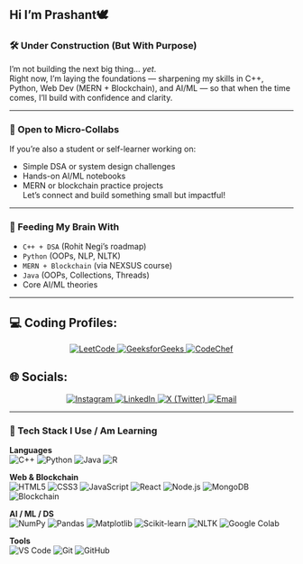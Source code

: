 ## Hi I’m Prashant🕊️

### 🛠️ Under Construction (But With Purpose)
I’m not building the next big thing... *yet*.  
Right now, I’m laying the foundations — sharpening my skills in C++, Python, Web Dev (MERN + Blockchain), and AI/ML — so that when the time comes, I’ll build with confidence and clarity.

---

### 🤝 Open to Micro-Collabs
If you’re also a student or self-learner working on:
- Simple DSA or system design challenges  
- Hands-on AI/ML notebooks  
- MERN or blockchain practice projects  
Let’s connect and build something small but impactful!

---

### 🧠 Feeding My Brain With
- `C++ + DSA` (Rohit Negi’s roadmap)  
- `Python` (OOPs, NLP, NLTK)  
- `MERN + Blockchain` (via NEXSUS course)  
- `Java` (OOPs, Collections, Threads)  
- Core AI/ML theories 


---

## 💻 Coding Profiles:
<p align="center">
  <a href="https://leetcode.com/kd-prashant/" target="_blank">
    <img src="https://img.shields.io/badge/LeetCode-000000?style=for-the-badge&logo=leetcode&logoColor=orange" alt="LeetCode">
  </a>
  <a href="https://www.geeksforgeeks.org/user/eyem_parth/" target="_blank">
    <img src="https://img.shields.io/badge/GeeksforGeeks-308D46?style=for-the-badge&logo=geeksforgeeks&logoColor=white" alt="GeeksforGeeks">
  </a>
  <a href="https://www.codechef.com/users/eyem_parth/" target="_blank">
    <img src="https://img.shields.io/badge/CodeChef-5B4638?style=for-the-badge&logo=codechef&logoColor=white" alt="CodeChef">
  </a>
</p>


## 🌐 Socials:
<p align="center">
  <a href="https://instagram.com/eyem_parth" target="_blank">
    <img src="https://img.shields.io/badge/Instagram-E4405F?style=for-the-badge&logo=instagram&logoColor=white" alt="Instagram">
  </a>
  <a href="https://linkedin.com/in//prashant-kandpal-1b4375282" target="_blank">
    <img src="https://img.shields.io/badge/LinkedIn-0077B5?style=for-the-badge&logo=linkedin&logoColor=white" alt="LinkedIn">
  </a>
  <a href="https://twitter.com/eyem_parth" target="_blank">
    <img src="https://img.shields.io/badge/X-000000?style=for-the-badge&logo=x&logoColor=white" alt="X (Twitter)">
  </a>
  <a href="mailto:parthkd.coder@gmail.com">
    <img src="https://img.shields.io/badge/Email-D14836?style=for-the-badge&logo=gmail&logoColor=white" alt="Email">
  </a>
</p>

---

### 🧰 Tech Stack I Use / Am Learning

**Languages**  
![C++](https://img.shields.io/badge/C++-00599C?style=flat&logo=cplusplus&logoColor=white)
![Python](https://img.shields.io/badge/Python-3776AB?style=flat&logo=python&logoColor=white)
![Java](https://img.shields.io/badge/Java-007396?style=flat&logo=java&logoColor=white)
![R](https://img.shields.io/badge/R-276DC3?style=flat&logo=r&logoColor=white)

**Web & Blockchain**  
![HTML5](https://img.shields.io/badge/HTML5-E34F26?style=flat&logo=html5&logoColor=white)
![CSS3](https://img.shields.io/badge/CSS3-1572B6?style=flat&logo=css3&logoColor=white)
![JavaScript](https://img.shields.io/badge/JavaScript-F7DF1E?style=flat&logo=javascript&logoColor=black)
![React](https://img.shields.io/badge/React-20232A?style=flat&logo=react&logoColor=61DAFB)
![Node.js](https://img.shields.io/badge/Node.js-339933?style=flat&logo=nodedotjs&logoColor=white)
![MongoDB](https://img.shields.io/badge/MongoDB-4EA94B?style=flat&logo=mongodb&logoColor=white)
![Blockchain](https://img.shields.io/badge/Blockchain-121D33?style=flat&logo=blockchain&logoColor=white)

**AI / ML / DS**  
![NumPy](https://img.shields.io/badge/NumPy-013243?style=flat&logo=numpy&logoColor=white)
![Pandas](https://img.shields.io/badge/Pandas-150458?style=flat&logo=pandas&logoColor=white)
![Matplotlib](https://img.shields.io/badge/Matplotlib-11557c?style=flat)
![Scikit-learn](https://img.shields.io/badge/Scikit--learn-F7931E?style=flat&logo=scikitlearn&logoColor=white)
![NLTK](https://img.shields.io/badge/NLTK-006400?style=flat)
![Google Colab](https://img.shields.io/badge/Google%20Colab-F9AB00?style=flat&logo=googlecolab&logoColor=white)

**Tools**  
![VS Code](https://img.shields.io/badge/VSCode-007ACC?style=flat&logo=visual-studio-code&logoColor=white)
![Git](https://img.shields.io/badge/Git-F05032?style=flat&logo=git&logoColor=white)
![GitHub](https://img.shields.io/badge/GitHub-181717?style=flat&logo=github&logoColor=white)


